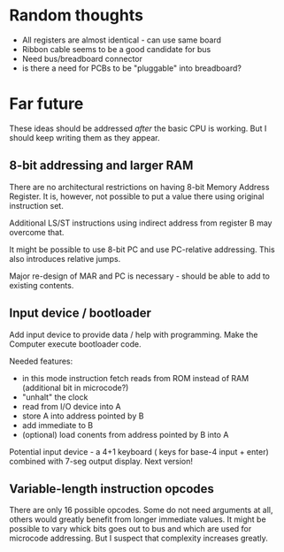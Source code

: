 Random thoughts
===============

* All registers are almost identical - can use same board
* Ribbon cable seems to be a good candidate for bus
* Need bus/breadboard connector
* is there a need for PCBs to be "pluggable" into breadboard?





Far future
==========

These ideas should be addressed *after* the basic CPU is working. But I should keep writing them
as they appear.


8-bit addressing and larger RAM
-------------------------------
There are no architectural restrictions on having 8-bit Memory Address Register. It is, however,
not possible to put a value there using original instruction set. 

Additional LS/ST instructions using indirect address from register B may overcome that.

It might be possible to use 8-bit PC and use PC-relative addressing. This also introduces relative
jumps.

Major re-design of MAR and PC is necessary - should be able to add to existing contents.


Input device / bootloader
-------------------------

Add input device to provide data / help with programming. Make the Computer execute bootloader code.

Needed features:
* in this mode instruction fetch reads from ROM instead of RAM (additional bit in microcode?)
* "unhalt" the clock
* read from I/O device into A
* store A into address pointed by B
* add immediate to B
* (optional) load conents from address pointed by B into A


Potential input device - a 4+1 keyboard ( keys for base-4 input + enter) combined with 7-seg output
display. Next version!




Variable-length instruction opcodes
-----------------------------------
There are only 16 possible opcodes. Some do not need arguments at all, others would greatly
benefit from longer immediate values. It might be possible to vary whick bits goes out to bus
and which are used for microcode addressing. But I suspect that complexity increases greatly.


